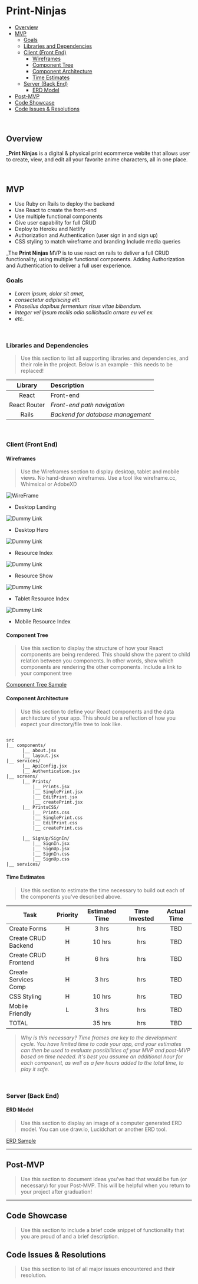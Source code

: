 # Print-Ninjas

- [Overview](#overview)
- [MVP](#mvp)
  - [Goals](#goals)
  - [Libraries and Dependencies](#libraries-and-dependencies)
  - [Client (Front End)](#client-front-end)
    - [Wireframes](#wireframes)
    - [Component Tree](#component-tree)
    - [Component Architecture](#component-architecture)
    - [Time Estimates](#time-estimates)
  - [Server (Back End)](#server-back-end)
    - [ERD Model](#erd-model)
- [Post-MVP](#post-mvp)
- [Code Showcase](#code-showcase)
- [Code Issues & Resolutions](#code-issues--resolutions)

<br>

## Overview

_**Print Ninjas** is a digital & physical print ecommerce webite that allows user to create, view, and edit all your favorite anime characters, all in one place. 


<br>

## MVP
- Use Ruby on Rails to deploy the backend
- Use React to create the front-end
- Use multiple functional components
- Give user capability for full CRUD 
- Deploy to Heroku and Netlify
- Authorization and Authentication (user sign in and sign up)
- CSS styling to match wireframe and branding
  Include media queries

_The **Print Ninjas** MVP is to use react on rails to deliver a full CRUD functionality, using multiple functional components. Adding Authorization and Authentication to deliver a full user experience.
<br>

### Goals

- _Lorem ipsum, dolor sit amet,_
- _consectetur adipiscing elit._
- _Phasellus dapibus fermentum risus vitae bibendum._
- _Integer vel ipsum mollis odio sollicitudin ornare eu vel ex._
- _etc._

<br>

### Libraries and Dependencies

> Use this section to list all supporting libraries and dependencies, and their role in the project. Below is an example - this needs to be replaced!

|     Library      | Description                                |
| :--------------: | :----------------------------------------- |
|      React       |  Front-end                                 |
|   React Router   | _Front-end path navigation_                |
|     Rails        | _Backend for database management_          |


<br>

### Client (Front End)

#### Wireframes

> Use the Wireframes section to display desktop, tablet and mobile views. No hand-drawn wireframes. Use a tool like wireframe.cc, Whimsical or AdobeXD

![WireFrame](https://www.figma.com/file/rmfJyU0PWRT7GoOVZ7QSEY/Print-Ninjas?node-id=0%3A1)

- Desktop Landing

![Dummy Link](url)

- Desktop Hero

![Dummy Link](url)

- Resource Index

![Dummy Link](url)

- Resource Show

![Dummy Link](url)

- Tablet Resource Index

![Dummy Link](url)

- Mobile Resource Index

#### Component Tree

> Use this section to display the structure of how your React components are being rendered. This should show the parent to child relation between you components. In other words, show which components are rendering the other components. Include a link to your component tree

[Component Tree Sample](https://www.figma.com/file/qFqGM14to69allQJT7NLCv/Untitled?node-id=6%3A29)

#### Component Architecture

> Use this section to define your React components and the data architecture of your app. This should be a reflection of how you expect your directory/file tree to look like. 

``` structure

src
|__ components/
      |__ about.jsx
      |__ layout.jsx
|__ services/
      |__ ApiConfig.jsx
      |__ Authentication.jsx
|__ screens/
      |__ Prints/
          |__ Prints.jsx
          |__ SinglePrint.jsx
          |__ EditPrint.jsx
          |__ createPrint.jsx
      |__ PrintsCSS/
          |__ Prints.css
          |__ SinglePrint.css
          |__ EditPrint.css
          |__ createPrint.css
            
      |__ SignUp/SignIn/    
          |__ SignIn.jsx
          |__ SignUp.jsx
          |__ SignIn.css
          |__ SignUp.css
|__ services/
```

#### Time Estimates

> Use this section to estimate the time necessary to build out each of the components you've described above.

| Task                | Priority | Estimated Time | Time Invested | Actual Time |
| ------------------- | :------: | :------------: | :-----------: | :---------: |
| Create Forms        |    H     |     3 hrs      |       hrs     |     TBD     |
| Create CRUD Backend |    H     |     10 hrs     |       hrs     |     TBD     |
| Create CRUD Frontend|    H     |     6 hrs      |       hrs     |     TBD     |
| Create Services Comp|    H     |     3 hrs      |       hrs     |     TBD     |
| CSS Styling         |    H     |     10 hrs     |       hrs     |     TBD     |
| Mobile Friendly     |    L     |     3 hrs      |       hrs     |     TBD     |
| TOTAL               |          |     35 hrs     |       hrs     |     TBD     |

> _Why is this necessary? Time frames are key to the development cycle. You have limited time to code your app, and your estimates can then be used to evaluate possibilities of your MVP and post-MVP based on time needed. It's best you assume an additional hour for each component, as well as a few hours added to the total time, to play it safe._

<br>

### Server (Back End)

#### ERD Model

> Use this section to display an image of a computer generated ERD model. You can use draw.io, Lucidchart or another ERD tool.

[ERD Sample](https://drive.google.com/file/d/1kLyQTZqfcA4jjKWQexfEkG2UspyclK8Q/view)
<br>

***

## Post-MVP

> Use this section to document ideas you've had that would be fun (or necessary) for your Post-MVP. This will be helpful when you return to your project after graduation!

***

## Code Showcase

> Use this section to include a brief code snippet of functionality that you are proud of and a brief description.

## Code Issues & Resolutions

> Use this section to list of all major issues encountered and their resolution.
